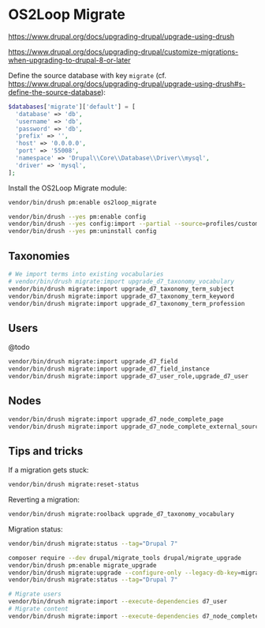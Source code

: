 # OS2Loop Migrate

<https://www.drupal.org/docs/upgrading-drupal/upgrade-using-drush>

<https://www.drupal.org/docs/upgrading-drupal/customize-migrations-when-upgrading-to-drupal-8-or-later>

Define the source database with key `migrate` (cf.
<https://www.drupal.org/docs/upgrading-drupal/upgrade-using-drush#s-define-the-source-database>):

```php
$databases['migrate']['default'] = [
  'database' => 'db',
  'username' => 'db',
  'password' => 'db',
  'prefix' => '',
  'host' => '0.0.0.0',
  'port' => '55008',
  'namespace' => 'Drupal\\Core\\Database\\Driver\\mysql',
  'driver' => 'mysql',
];
```

Install the OS2Loop Migrate module:

```sh
vendor/bin/drush pm:enable os2loop_migrate
```

```sh
vendor/bin/drush --yes pm:enable config
vendor/bin/drush --yes config:import --partial --source=profiles/custom/os2loop/modules/os2loop_migrate/config/install
vendor/bin/drush --yes pm:uninstall config
```

## Taxonomies

```sh
# We import terms into existing vocabularies
# vendor/bin/drush migrate:import upgrade_d7_taxonomy_vocabulary
vendor/bin/drush migrate:import upgrade_d7_taxonomy_term_subject
vendor/bin/drush migrate:import upgrade_d7_taxonomy_term_keyword
vendor/bin/drush migrate:import upgrade_d7_taxonomy_term_profession
```

## Users

@todo

```sh
vendor/bin/drush migrate:import upgrade_d7_field
vendor/bin/drush migrate:import upgrade_d7_field_instance
vendor/bin/drush migrate:import upgrade_d7_user_role,upgrade_d7_user
```

## Nodes

```sh
vendor/bin/drush migrate:import upgrade_d7_node_complete_page
vendor/bin/drush migrate:import upgrade_d7_node_complete_external_sources
```

## Tips and tricks

If a migration gets stuck:

```sh
vendor/bin/drush migrate:reset-status
```

Reverting a migration:

```sh
vendor/bin/drush migrate:roolback upgrade_d7_taxonomy_vocabulary
```

Migration status:

```sh
vendor/bin/drush migrate:status --tag="Drupal 7"
```

```sh
composer require --dev drupal/migrate_tools drupal/migrate_upgrade
vendor/bin/drush pm:enable migrate_upgrade
vendor/bin/drush migrate:upgrade --configure-only --legacy-db-key=migrate
vendor/bin/drush migrate:status --tag="Drupal 7"

# Migrate users
vendor/bin/drush migrate:import --execute-dependencies d7_user
# Migrate content
vendor/bin/drush migrate:import --execute-dependencies d7_node_complete:external_sources
```
